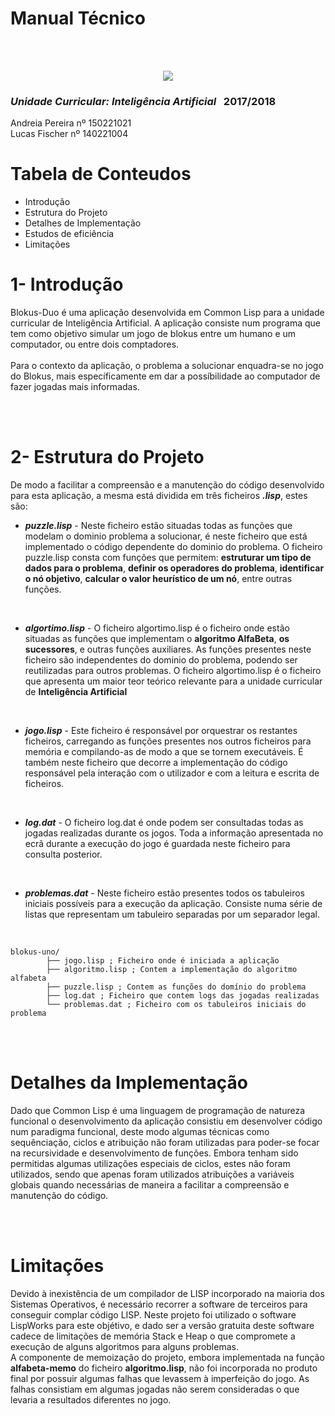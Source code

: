 # **Manual Técnico**

<br /><br />

<p align="center">
    <img src="../1ª Fase/images/IPSlogo.PNG">
</p>

### _Unidade Curricular: Inteligência Artificial_ &nbsp;&nbsp;2017/2018


 Andreia Pereira nº 150221021 <br/>
 Lucas Fischer nº 140221004

<div style="page-break-after: always;"></div>

<h1>Tabela de Conteudos</h1>

* Introdução
* Estrutura do Projeto
* Detalhes de Implementação
* Estudos de eficiência
* Limitações

<div style="page-break-after: always;"></div>

<h1>1- Introdução</h1>

 Blokus-Duo é uma aplicação desenvolvida em Common Lisp para a unidade curricular de Inteligência Artificial. A aplicação consiste num programa que tem como objetivo simular um jogo de blokus entre um humano e um computador, ou  entre dois comptadores. <br/> <br /> Para o contexto da aplicação, o problema a solucionar enquadra-se no jogo do Blokus, mais específicamente em dar a possíbilidade ao computador de fazer jogadas mais informadas.

<br /><br />

<h1>2- Estrutura do Projeto</h1>

 De modo a facilitar a compreensão e a manutenção do código desenvolvido para esta aplicação, a mesma está dividida em três ficheiros _**.lisp**_, estes são:

* <b>_puzzle.lisp_</b> - Neste ficheiro estão situadas todas as funções que modelam o dominio problema a solucionar, é neste ficheiro que está implementado o código dependente do dominio do problema. O ficheiro puzzle.lisp consta com funções que permitem: **estruturar um tipo de dados para o problema**, **definir os operadores do problema**, **identificar o nó objetivo**, **calcular o valor heurístico de um nó**, entre outras funções.

<br/>

* <b>_algortimo.lisp_</b> - O ficheiro algortimo.lisp é o ficheiro onde estão situadas as funções que implementam o **algoritmo AlfaBeta**, **os sucessores**,  e outras funções auxiliares. As funções presentes neste ficheiro são independentes do dominio do problema, podendo ser reutilizadas para outros problemas. O ficheiro algortimo.lisp é o ficheiro que apresenta um maior teor teórico relevante para a unidade curricular de **Inteligência Artificial**

<br/>

* <b>_jogo.lisp_</b> - Este ficheiro é responsável por orquestrar os restantes ficheiros, carregando as funções presentes nos outros ficheiros para memória e compilando-as de modo a que se tornem executáveis. É também neste ficheiro que decorre a implementação do código responsável pela interação com o utilizador e com a leitura e escrita de ficheiros.

<br/>

* <b>_log.dat_</b> - O ficheiro log.dat é onde podem ser consultadas todas as jogadas realizadas durante os jogos. Toda a informação apresentada no ecrã durante a execução do jogo é guardada neste ficheiro para consulta posterior.

<br/>

* <b>_problemas.dat_</b> - Neste ficheiro estão presentes todos os tabuleiros iniciais possíveis para a execução da aplicação. Consiste numa série de listas que representam um tabuleiro separadas por um separador legal.

<br/>

```
blokus-uno/
        ├── jogo.lisp ; Ficheiro onde é iniciada a aplicação
        ├── algoritmo.lisp ; Contem a implementação do algoritmo alfabeta
        ├── puzzle.lisp ; Contem as funções do domínio do problema
        ├── log.dat ; Ficheiro que contem logs das jogadas realizadas
        └── problemas.dat ; Ficheiro com os tabuleiros iniciais do problema
```

<br/><br/>

<h1>Detalhes da Implementação</h1>

 Dado que Common Lisp é uma linguagem de programação de natureza funcional o desenvolvimento da aplicação consistiu em desenvolver código num paradigma funcional, deste modo algumas técnicas como sequênciação, ciclos e atribuição não foram utilizadas para poder-se focar na recursividade e desenvolvimento de funções. Embora tenham sido permitidas algumas utilizações especiais de ciclos, estes não foram utilizados, sendo que apenas foram utilizados atribuições a variáveis globais quando necessárias de maneira a facilitar a compreensão e manutenção do código.

<br/><br/>

<h1>Limitações</h1>

Devido à inexistência de um compilador de LISP incorporado na maioria dos Sistemas Operativos, é necessário recorrer a software de terceiros para conseguir complar código LISP. Neste projeto foi utilizado o software LispWorks para este objétivo, e dado ser a versão gratuita deste software cadece de limitações de memória Stack e Heap o que compromete a execução de alguns algoritmos para alguns problemas. 
<br/> 
A componente de memoização do projeto, embora implementada na função **alfabeta-memo** do ficheiro **algoritmo.lisp**, não foi incorporada no produto final por possuir algumas falhas que levassem à imperfeição do jogo. As falhas consistiam em algumas jogadas não serem consideradas o que levaria a resultados diferentes no jogo.